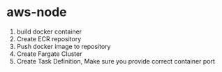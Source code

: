 # aws-node
1. build docker container
2. Create ECR repository
3. Push docker image to repository
4. Create Fargate Cluster
5. Create Task Definition, Make sure you provide correct container port
